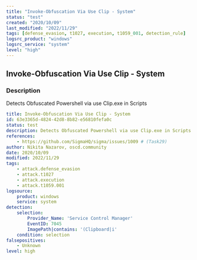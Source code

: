 ```yaml
---
title: "Invoke-Obfuscation Via Use Clip - System"
status: "test"
created: "2020/10/09"
last_modified: "2022/11/29"
tags: [defense_evasion, t1027, execution, t1059_001, detection_rule]
logsrc_product: "windows"
logsrc_service: "system"
level: "high"
---
```


## Invoke-Obfuscation Via Use Clip - System

### Description

Detects Obfuscated Powershell via use Clip.exe in Scripts

```yml
title: Invoke-Obfuscation Via Use Clip - System
id: 63e3365d-4824-42d8-8b82-e56810fefa0c
status: test
description: Detects Obfuscated Powershell via use Clip.exe in Scripts
references:
    - https://github.com/SigmaHQ/sigma/issues/1009 # (Task29)
author: Nikita Nazarov, oscd.community
date: 2020/10/09
modified: 2022/11/29
tags:
    - attack.defense_evasion
    - attack.t1027
    - attack.execution
    - attack.t1059.001
logsource:
    product: windows
    service: system
detection:
    selection:
        Provider_Name: 'Service Control Manager'
        EventID: 7045
        ImagePath|contains: '(Clipboard|i'
    condition: selection
falsepositives:
    - Unknown
level: high

```
